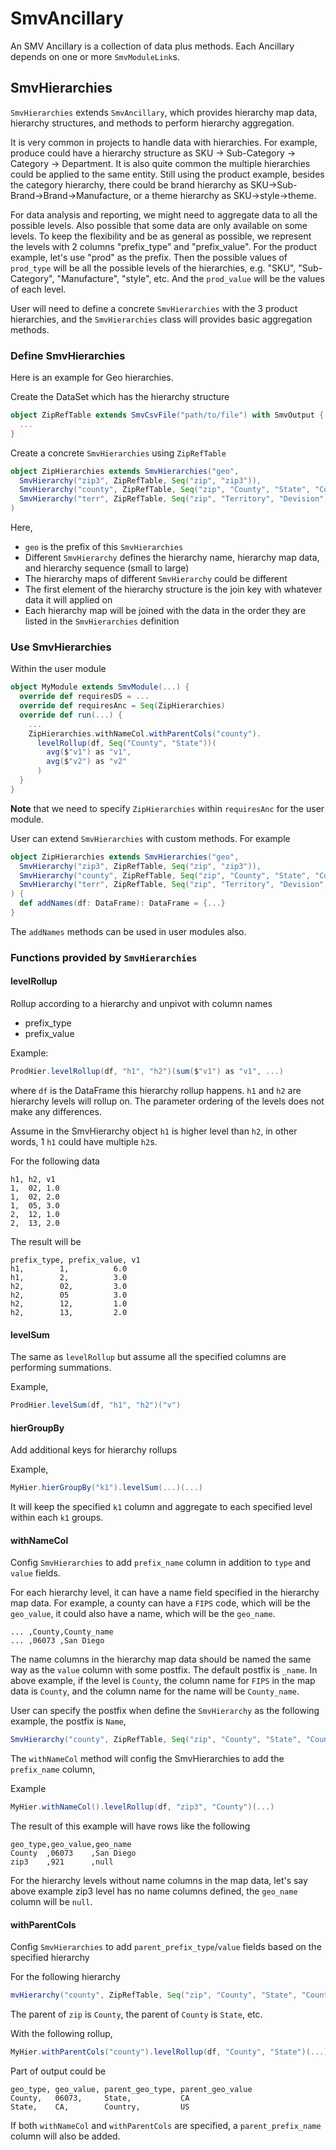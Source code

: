 # SmvAncillary

An SMV Ancillary is a collection of data plus methods. Each Ancillary depends on one or more `SmvModuleLink`s.

## SmvHierarchies

`SmvHierarchies` extends `SmvAncillary`, which provides hierarchy map data, hierarchy structures,
and methods to perform hierarchy aggregation.

It is very common in projects to handle data with hierarchies. For example, produce could have a
hierarchy structure as SKU -> Sub-Category -> Category -> Department. It is also quite common the
multiple hierarchies could be applied to the same entity. Still using the product example, besides the
category hierarchy, there could be brand hierarchy as SKU->Sub-Brand->Brand->Manufacture, or a theme
hierarchy as SKU->style->theme.

For data analysis and reporting, we might need to aggregate data to all the possible levels. Also
possible that some data are only available on some levels. To keep the flexibility and be as general as
possible, we represent the levels with 2 columns "prefix_type" and "prefix_value". For the product example,
let's use "prod" as the prefix. Then the possible values of `prod_type` will be all the possible levels
of the hierarchies, e.g. "SKU", "Sub-Category", "Manufacture", "style", etc. And the `prod_value` will
be the values of each level.

User will need to define a concrete `SmvHierarchies` with the 3 product hierarchies, and the
`SmvHierarchies` class will provides basic aggregation methods.

### Define SmvHierarchies

Here is an example for Geo hierarchies.

Create the DataSet which has the hierarchy structure
```scala
object ZipRefTable extends SmvCsvFile("path/to/file") with SmvOutput {
  ...
}
```

Create a concrete `SmvHierarchies` using `ZipRefTable`

```scala
object ZipHierarchies extends SmvHierarchies("geo",
  SmvHierarchy("zip3", ZipRefTable, Seq("zip", "zip3")),
  SmvHierarchy("county", ZipRefTable, Seq("zip", "County", "State", "Country")),
  SmvHierarchy("terr", ZipRefTable, Seq("zip", "Territory", "Devision", "Region", "Country"))
)
```

Here,
* `geo` is the prefix of this `SmvHierarchies`
* Different `SmvHierarchy` defines the hierarchy name, hierarchy map data, and hierarchy sequence (small to large)
* The hierarchy maps of different `SmvHierarchy` could be different
* The first element of the hierarchy structure is the join key with whatever data it will applied on
* Each hierarchy map will be joined with the data in the order they are listed in the `SmvHierarchies`
definition

### Use SmvHierarchies
Within the user module

```scala
object MyModule extends SmvModule(...) {
  override def requiresDS = ...
  override def requiresAnc = Seq(ZipHierarchies)
  override def run(...) {
    ...
    ZipHierarchies.withNameCol.withParentCols("county").
      levelRollup(df, Seq("County", "State"))(
        avg($"v1") as "v1",
        avg($"v2") as "v2"
      )
  }
}
```

**Note** that we need to specify `ZipHierarchies` within `requiresAnc` for the user module.

User can extend `SmvHierarchies` with custom methods. For example

```scala
object ZipHierarchies extends SmvHierarchies("geo",
  SmvHierarchy("zip3", ZipRefTable, Seq("zip", "zip3")),
  SmvHierarchy("county", ZipRefTable, Seq("zip", "County", "State", "Country")),
  SmvHierarchy("terr", ZipRefTable, Seq("zip", "Territory", "Devision", "Region", "Country"))
) {
  def addNames(df: DataFrame): DataFrame = {...}
}
```

The `addNames` methods can be used in user modules also.

### Functions provided by `SmvHierarchies`

#### levelRollup

Rollup according to a hierarchy and unpivot with column names
* prefix_type
* prefix_value

Example:
```scala
ProdHier.levelRollup(df, "h1", "h2")(sum($"v1") as "v1", ...)
```
where `df` is the DataFrame this hierarchy rollup happens. `h1` and `h2` are
hierarchy levels will rollup on. The parameter ordering of the levels does
not make any differences.

Assume in the SmvHierarchy object `h1` is higher level than `h2`, in other words,
1 `h1` could have multiple `h2`s.

For the following data
```
h1, h2, v1
1,  02, 1.0
1,  02, 2.0
1,  05, 3.0
2,  12, 1.0
2,  13, 2.0
```

The result will be
```
prefix_type, prefix_value, v1
h1,        1,          6.0
h1,        2,          3.0
h2,        02,         3.0
h2,        05          3.0
h2,        12,         1.0
h2,        13,         2.0
```

#### levelSum
The same as `levelRollup` but assume all the specified columns are performing
summations.

Example,
```scala
ProdHier.levelSum(df, "h1", "h2")("v")
```

#### hierGroupBy
Add additional keys for hierarchy rollups

Example,
```scala
MyHier.hierGroupBy("k1").levelSum(...)(...)
```

It will keep the specified `k1` column and aggregate to each specified level within
each `k1` groups.

#### withNameCol
Config `SmvHierarchies` to add `prefix_name` column in addition to `type` and `value` fields.

For each hierarchy level, it can have a name field specified in the hierarchy map data.
For example, a county can have a `FIPS` code, which will be the `geo_value`, it could also
have a name, which will be the `geo_name`.

```
... ,County,County_name
... ,06073 ,San Diego
```

The name columns in the hierarchy map data should be named the same way as the `value` column
with some postfix. The default postfix is `_name`. In above example, if the level is `County`,
the column name for `FIPS` in the map data is `County`, and the column name for the name
will be `County_name`.

User can specify the postfix when define the `SmvHierarchy` as the following example, the
postfix is `Name`,
```scala
SmvHierarchy("county", ZipRefTable, Seq("zip", "County", "State", "Country"), "Name")
```

The `withNameCol` method will config the SmvHierarchies to add the `prefix_name` column,

Example
```scala
MyHier.withNameCol().levelRollup(df, "zip3", "County")(...)
```
The result of this example will have rows like the following
```
geo_type,geo_value,geo_name
County  ,06073    ,San Diego
zip3    ,921      ,null
```

For the hierarchy levels without name columns in the map data, let's say above example zip3 level
has no name columns defined, the `geo_name` column will be `null`.

#### withParentCols
Config `SmvHierarchies` to add `parent_prefix_type`/`value` fields based on the
specified hierarchy

For the following hierarchy
```scala
mvHierarchy("county", ZipRefTable, Seq("zip", "County", "State", "Country"), "Name")
```

The parent of `zip` is `County`, the parent of `County` is `State`, etc.

With the following rollup,
```scala
MyHier.withParentCols("county").levelRollup(df, "County", "State")(...)
```

Part of output could be
```
geo_type, geo_value, parent_geo_type, parent_geo_value
County,   06073,     State,           CA
State,    CA,        Country,         US
```

If both `withNameCol` and `withParentCols` are specified, a `parent_prefix_name`
column will also be added.
